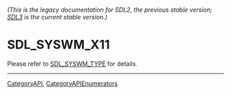 ###### (This is the legacy documentation for SDL2, the previous stable version; [SDL3](https://wiki.libsdl.org/SDL3/) is the current stable version.)
# SDL_SYSWM_X11

Please refer to [SDL_SYSWM_TYPE](SDL_SYSWM_TYPE) for details.

----
[CategoryAPI](CategoryAPI), [CategoryAPIEnumerators](CategoryAPIEnumerators)

